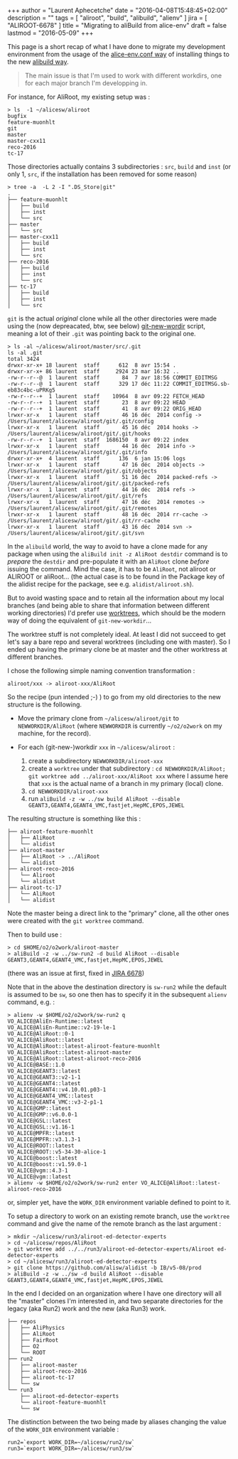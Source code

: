 +++
author = "Laurent Aphecetche"
date = "2016-04-08T15:48:45+02:00"
description = ""
tags = [ "aliroot", "build", "alibuild", "alienv" ]
jira = [ "ALIROOT-6678" ]
title = "Migrating to aliBuild from alice-env"
draft = false
lastmod = "2016-05-09"
+++

This page is a short recap of what I have done to migrate my development environment from the usage of the [alice-env.conf way](https://dberzano.github.io/alice/install-aliroot/manual/) of installing things to the new [alibuild way](https://dberzano.github.io/alice/alibuild).

> The main issue is that I'm used to work with different workdirs, one for each major branch I'm developping in.

For instance, for AliRoot, my existing setup was :

```
> ls  -1 ~/alicesw/aliroot
bugfix
feature-muonhlt
git
master
master-cxx11
reco-2016
tc-17
```

Those directories actually contains 3 subdirectories : `src`, `build` and `inst` (or only 1, `src`, if the installation has been removed for some reason)

```
> tree -a  -L 2 -I ".DS_Store|git"
.
├── feature-muonhlt
│   ├── build
│   ├── inst
│   └── src
├── master
│   └── src
├── master-cxx11
│   ├── build
│   ├── inst
│   └── src
├── reco-2016
│   ├── build
│   ├── inst
│   └── src
├── tc-17
│   ├── build
│   ├── inst
│   └── src
```

`git` is the actual _original_ clone while all the other directories were made using the (now depreacated, btw, see below) [git-new-wordir](http://nuclearsquid.com/writings/git-new-workdir/) script, meaning a lot of their `.git` was pointing back to the original one.

```
> ls -al ~/alicesw/aliroot/master/src/.git
ls -al .git
total 3424
drwxr-xr-x+ 18 laurent  staff      612  8 avr 15:54 .
drwxr-xr-x+ 86 laurent  staff     2924 23 mar 16:32 ..
-rw-r--r--@  1 laurent  staff       84  7 avr 18:56 COMMIT_EDITMSG
-rw-r--r--@  1 laurent  staff      329 17 déc 11:22 COMMIT_EDITMSG.sb-eb83c4bc-uPRKg5
-rw-r--r--+  1 laurent  staff    10964  8 avr 09:22 FETCH_HEAD
-rw-r--r--+  1 laurent  staff       23  8 avr 09:22 HEAD
-rw-r--r--+  1 laurent  staff       41  8 avr 09:22 ORIG_HEAD
lrwxr-xr-x   1 laurent  staff       46 16 déc  2014 config -> /Users/laurent/alicesw/aliroot/git/.git/config
lrwxr-xr-x   1 laurent  staff       45 16 déc  2014 hooks -> /Users/laurent/alicesw/aliroot/git/.git/hooks
-rw-r--r--+  1 laurent  staff  1686150  8 avr 09:22 index
lrwxr-xr-x   1 laurent  staff       44 16 déc  2014 info -> /Users/laurent/alicesw/aliroot/git/.git/info
drwxr-xr-x+  4 laurent  staff      136  6 jan 15:06 logs
lrwxr-xr-x   1 laurent  staff       47 16 déc  2014 objects -> /Users/laurent/alicesw/aliroot/git/.git/objects
lrwxr-xr-x   1 laurent  staff       51 16 déc  2014 packed-refs -> /Users/laurent/alicesw/aliroot/git/.git/packed-refs
lrwxr-xr-x   1 laurent  staff       44 16 déc  2014 refs -> /Users/laurent/alicesw/aliroot/git/.git/refs
lrwxr-xr-x   1 laurent  staff       47 16 déc  2014 remotes -> /Users/laurent/alicesw/aliroot/git/.git/remotes
lrwxr-xr-x   1 laurent  staff       48 16 déc  2014 rr-cache -> /Users/laurent/alicesw/aliroot/git/.git/rr-cache
lrwxr-xr-x   1 laurent  staff       43 16 déc  2014 svn -> /Users/laurent/alicesw/aliroot/git/.git/svn
```

In the `alibuild` world, the way to avoid to have a clone made for any package when using the `aliBuild init -z AliRoot destdir` command is to *prepare* the `destdir` and pre-populate it with an `AliRoot` clone *before* issuing the command. Mind the case, it has to be `AliRoot`, not aliroot or ALIROOT or aliRoot... (the actual case is to be found in the Package key of the alidist recipe for the package, see e.g. `alidist/aliroot.sh`).

But to avoid wasting space and to retain all the information about my local branches (and being able to share that information between different working directories) I'd prefer use [worktrees](https://git-scm.com/docs/git-worktree), which should be the modern way of doing the equivalent of `git-new-workdir`...

The worktree stuff is not completely ideal. At least I did not succeed to get let's say a bare repo and several worktrees (including one with master). So I ended up having the primary clone be at master and the other worktress at different branches.

I chose the following simple naming convention transformation :

```
aliroot/xxx -> aliroot-xxx/AliRoot
```

So the recipe (pun intended ;-) ) to go from my old directories to the new structure is the following.

- Move the primary clone from `~/alicesw/aliroot/git` to `NEWWORKDIR/AliRoot` (where `NEWWORKDIR` is currently `~/o2/o2work` on my machine, for the record).

- For each (git-new-)workdir `xxx` in `~/alicesw/aliroot` :

  1. create a subdirectory `NEWWORKDIR/aliroot-xxx`
  2. create a `worktree` under that subdirectory :
  `cd NEWWORKDIR/AliRoot; git worktree add ../aliroot-xxx/AliRoot xxx` where I assume here that `xxx` is the actual name of a branch in my primary (local) clone.
  3. `cd NEWWORKDIR/aliroot-xxx`
  4. run `aliBuild -z -w ../sw build AliRoot --disable GEANT3,GEANT4,GEANT4_VMC,fastjet,HepMC,EPOS,JEWEL`

The resulting structure is something like this :

```
├── aliroot-feature-muonhlt
│   ├── AliRoot
│   └── alidist
├── aliroot-master
│   ├── AliRoot -> ../AliRoot
│   └── alidist
├── aliroot-reco-2016
│   └── Aliroot
│   └── alidist
├── aliroot-tc-17
│   └── AliRoot
│   └── alidist
```

Note the master being a direct link to the "primary" clone, all the other ones were created with the `git worktree` command.

Then to build use : 

```
> cd $HOME/o2/o2work/aliroot-master
> aliBuild -z -w ../sw-run2 -d build AliRoot --disable GEANT3,GEANT4,GEANT4_VMC,fastjet,HepMC,EPOS,JEWEL
```

(there was an issue at first, fixed in [JIRA 6678](https://alice.its.cern.ch/jira/browse/ALIROOT-6678))

Note that in the above the destination directory is `sw-run2` while the default is assumed to be `sw`, so one then has
to specify it in the subsequent `alienv` command, e.g. :

```
> alienv -w $HOME/o2/o2work/sw-run2 q
VO_ALICE@AliEn-Runtime::latest
VO_ALICE@AliEn-Runtime::v2-19-le-1
VO_ALICE@AliRoot::0-1
VO_ALICE@AliRoot::latest
VO_ALICE@AliRoot::latest-aliroot-feature-muonhlt
VO_ALICE@AliRoot::latest-aliroot-master
VO_ALICE@AliRoot::latest-aliroot-reco-2016
VO_ALICE@BASE::1.0
VO_ALICE@GEANT3::latest
VO_ALICE@GEANT3::v2-1-1
VO_ALICE@GEANT4::latest
VO_ALICE@GEANT4::v4.10.01.p03-1
VO_ALICE@GEANT4_VMC::latest
VO_ALICE@GEANT4_VMC::v3-2-p1-1
VO_ALICE@GMP::latest
VO_ALICE@GMP::v6.0.0-1
VO_ALICE@GSL::latest
VO_ALICE@GSL::v1.16-1
VO_ALICE@MPFR::latest
VO_ALICE@MPFR::v3.1.3-1
VO_ALICE@ROOT::latest
VO_ALICE@ROOT::v5-34-30-alice-1
VO_ALICE@boost::latest
VO_ALICE@boost::v1.59.0-1
VO_ALICE@vgm::4.3-1
VO_ALICE@vgm::latest
> alienv -w $HOME/o2/o2work/sw-run2 enter VO_ALICE@AliRoot::latest-aliroot-reco-2016
```

or, simpler yet, have the `WORK_DIR` environment variable defined to point to it.

To setup a directory to work on an existing remote branch, use the `worktree` command and give the name of the remote
branch as the last argument :  

```
> mkdir ~/alicesw/run3/aliroot-ed-detector-experts
> cd ~/alicesw/repos/AliRoot 
> git worktree add ../../run3/aliroot-ed-detector-experts/Aliroot ed-detector-experts
> cd ~/alicesw/run3/aliroot-ed-detector-experts
> git clone https://github.com/alisw/alidist -b IB/v5-08/prod
> aliBuild -z -w ../sw -d build AliRoot --disable GEANT3,GEANT4,GEANT4_VMC,fastjet,HepMC,EPOS,JEWEL
```

In the end I decided on an organization where I have one directory will all the "master" clones I'm interested in, and
 two separate directories for the legacy (aka Run2) work and the new (aka Run3) work.

```
├── repos
│   ├── AliPhysics
│   ├── AliRoot
│   ├── FairRoot
│   ├── O2
│   └── ROOT
├── run2
│   ├── aliroot-master
│   ├── aliroot-reco-2016
│   ├── aliroot-tc-17
│   └── sw
└── run3
    ├── aliroot-ed-detector-experts
    └── aliroot-feature-muonhlt
    └── sw
```

The distinction between the two being made by aliases changing the value of the `WORK_DIR` environment variable :

```
run2=`export WORK_DIR=~/alicesw/run2/sw`
run3=`export WORK_DIR=~/alicesw/run3/sw`
```
